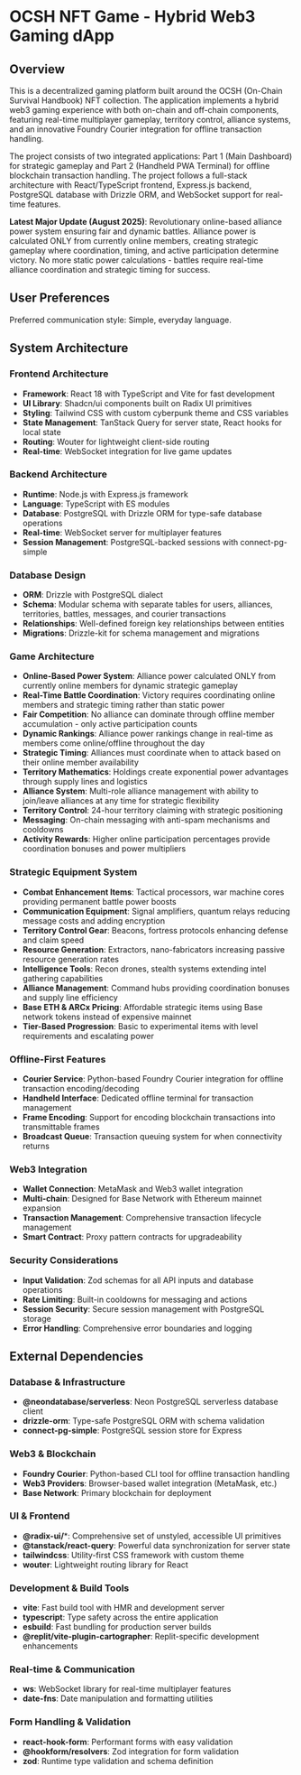 # OCSH NFT Game - Hybrid Web3 Gaming dApp

## Overview

This is a decentralized gaming platform built around the OCSH (On-Chain Survival Handbook) NFT collection. The application implements a hybrid web3 gaming experience with both on-chain and off-chain components, featuring real-time multiplayer gameplay, territory control, alliance systems, and an innovative Foundry Courier integration for offline transaction handling.

The project consists of two integrated applications: Part 1 (Main Dashboard) for strategic gameplay and Part 2 (Handheld PWA Terminal) for offline blockchain transaction handling. The project follows a full-stack architecture with React/TypeScript frontend, Express.js backend, PostgreSQL database with Drizzle ORM, and WebSocket support for real-time features.

**Latest Major Update (August 2025)**: Revolutionary online-based alliance power system ensuring fair and dynamic battles. Alliance power is calculated ONLY from currently online members, creating strategic gameplay where coordination, timing, and active participation determine victory. No more static power calculations - battles require real-time alliance coordination and strategic timing for success.

## User Preferences

Preferred communication style: Simple, everyday language.

## System Architecture

### Frontend Architecture
- **Framework**: React 18 with TypeScript and Vite for fast development
- **UI Library**: Shadcn/ui components built on Radix UI primitives
- **Styling**: Tailwind CSS with custom cyberpunk theme and CSS variables
- **State Management**: TanStack Query for server state, React hooks for local state
- **Routing**: Wouter for lightweight client-side routing
- **Real-time**: WebSocket integration for live game updates

### Backend Architecture
- **Runtime**: Node.js with Express.js framework
- **Language**: TypeScript with ES modules
- **Database**: PostgreSQL with Drizzle ORM for type-safe database operations
- **Real-time**: WebSocket server for multiplayer features
- **Session Management**: PostgreSQL-backed sessions with connect-pg-simple

### Database Design
- **ORM**: Drizzle with PostgreSQL dialect
- **Schema**: Modular schema with separate tables for users, alliances, territories, battles, messages, and courier transactions
- **Relationships**: Well-defined foreign key relationships between entities
- **Migrations**: Drizzle-kit for schema management and migrations

### Game Architecture  
- **Online-Based Power System**: Alliance power calculated ONLY from currently online members for dynamic strategic gameplay
- **Real-Time Battle Coordination**: Victory requires coordinating online members and strategic timing rather than static power
- **Fair Competition**: No alliance can dominate through offline member accumulation - only active participation counts
- **Dynamic Rankings**: Alliance power rankings change in real-time as members come online/offline throughout the day
- **Strategic Timing**: Alliances must coordinate when to attack based on their online member availability
- **Territory Mathematics**: Holdings create exponential power advantages through supply lines and logistics
- **Alliance System**: Multi-role alliance management with ability to join/leave alliances at any time for strategic flexibility
- **Territory Control**: 24-hour territory claiming with strategic positioning
- **Messaging**: On-chain messaging with anti-spam mechanisms and cooldowns
- **Activity Rewards**: Higher online participation percentages provide coordination bonuses and power multipliers

### Strategic Equipment System
- **Combat Enhancement Items**: Tactical processors, war machine cores providing permanent battle power boosts
- **Communication Equipment**: Signal amplifiers, quantum relays reducing message costs and adding encryption
- **Territory Control Gear**: Beacons, fortress protocols enhancing defense and claim speed
- **Resource Generation**: Extractors, nano-fabricators increasing passive resource generation rates
- **Intelligence Tools**: Recon drones, stealth systems extending intel gathering capabilities
- **Alliance Management**: Command hubs providing coordination bonuses and supply line efficiency
- **Base ETH & ARCx Pricing**: Affordable strategic items using Base network tokens instead of expensive mainnet
- **Tier-Based Progression**: Basic to experimental items with level requirements and escalating power

### Offline-First Features
- **Courier Service**: Python-based Foundry Courier integration for offline transaction encoding/decoding
- **Handheld Interface**: Dedicated offline terminal for transaction management
- **Frame Encoding**: Support for encoding blockchain transactions into transmittable frames
- **Broadcast Queue**: Transaction queuing system for when connectivity returns

### Web3 Integration
- **Wallet Connection**: MetaMask and Web3 wallet integration
- **Multi-chain**: Designed for Base Network with Ethereum mainnet expansion
- **Transaction Management**: Comprehensive transaction lifecycle management
- **Smart Contract**: Proxy pattern contracts for upgradeability

### Security Considerations
- **Input Validation**: Zod schemas for all API inputs and database operations
- **Rate Limiting**: Built-in cooldowns for messaging and actions
- **Session Security**: Secure session management with PostgreSQL storage
- **Error Handling**: Comprehensive error boundaries and logging

## External Dependencies

### Database & Infrastructure
- **@neondatabase/serverless**: Neon PostgreSQL serverless database client
- **drizzle-orm**: Type-safe PostgreSQL ORM with schema validation
- **connect-pg-simple**: PostgreSQL session store for Express

### Web3 & Blockchain
- **Foundry Courier**: Python-based CLI tool for offline transaction handling
- **Web3 Providers**: Browser-based wallet integration (MetaMask, etc.)
- **Base Network**: Primary blockchain for deployment

### UI & Frontend
- **@radix-ui/***: Comprehensive set of unstyled, accessible UI primitives
- **@tanstack/react-query**: Powerful data synchronization for server state
- **tailwindcss**: Utility-first CSS framework with custom theme
- **wouter**: Lightweight routing library for React

### Development & Build Tools
- **vite**: Fast build tool with HMR and development server
- **typescript**: Type safety across the entire application
- **esbuild**: Fast bundling for production server builds
- **@replit/vite-plugin-cartographer**: Replit-specific development enhancements

### Real-time & Communication
- **ws**: WebSocket library for real-time multiplayer features
- **date-fns**: Date manipulation and formatting utilities

### Form Handling & Validation
- **react-hook-form**: Performant forms with easy validation
- **@hookform/resolvers**: Zod integration for form validation
- **zod**: Runtime type validation and schema definition